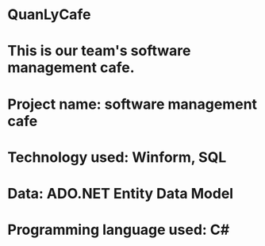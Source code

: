 # QuanLyCafe
# This is our team's software management cafe. 
# Project name: software management cafe
# Technology used: Winform, SQL
# Data: ADO.NET Entity Data Model
# Programming language used: C#
